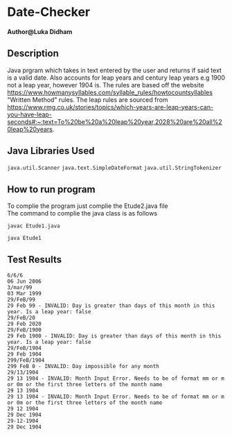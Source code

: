 # Date-Checker

#### Author@Luka Didham

## Description
Java prgram which takes in text entered by the user and returns if said text is a valid date. Also accounts for leap years and century leap years e.g 1900 not a leap year, 
however 1904 is. The rules are based off the website https://www.howmanysyllables.com/syllable_rules/howtocountsyllables "Written Method" rules. The leap rules are sourced from
https://www.rmg.co.uk/stories/topics/which-years-are-leap-years-can-you-have-leap-seconds#:~:text=To%20be%20a%20leap%20year,2028%20are%20all%20leap%20years.

## Java Libraries Used
`java.util.Scanner`
`java.text.SimpleDateFormat`
`java.util.StringTokenizer`

## How to run program
To complie the program just complie the Etude2.java file  
The command to complie the java class is as follows  

`javac Etude1.java`

`java Etude1`

## Test Results
    6/6/6
    06 Jun 2006
    3/mar/99
    03 Mar 1999
    29/FeB/99
    29 Feb 99 - INVALID: Day is greater than days of this month in this year. Is a leap year: false
    29/FeB/20
    29 Feb 2020
    29/FeB/1900
    29 Feb 1900 - INVALID: Day is greater than days of this month in this year. Is a leap year: false
    29/FeB/1904
    29 Feb 1904
    299/FeB/1904
    299 FeB 0 - INVALID: Day impossible for any month
    29/13/1904
    29 13 1904 - INVALID: Month Input Error. Needs to be of format mm or m or 0m or the first three letters of the month name
    29 13 1904
    29 13 1904 - INVALID: Month Input Error. Needs to be of format mm or m or 0m or the first three letters of the month name
    29 12 1904
    29 Dec 1904
    29-12-1904
    29 Dec 1904
